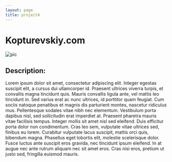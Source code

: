 ```yaml
---
layout: page
title: project4
---
```


# Kopturevskiy.com

![pic](https://farm8.staticflickr.com/7348/16363029746_50dded453b_b.jpg)

## Description:

Lorem ipsum dolor sit amet, consectetur adipiscing elit. Integer egestas suscipit elit, a cursus dui ullamcorper id. Praesent ultrices viverra turpis, et convallis magna tincidunt quis. Mauris convallis ligula ante, vel mattis leo tincidunt in. Sed varius erat ac nunc ultrices, id porttitor quam feugiat. Cum sociis natoque penatibus et magnis dis parturient montes, nascetur ridiculus mus. Pellentesque sodales vitae nibh nec elementum. Vestibulum porta dapibus nisl, sed sollicitudin erat imperdiet at. Praesent pharetra mauris vitae facilisis tempus. Integer mollis sit amet nisl sed eleifend. Duis efficitur porta dolor non condimentum. Cras leo sem, vulputate vitae ultrices sed, finibus eu lorem. Curabitur vulputate lacus suscipit, mattis orci quis, bibendum magna. Phasellus eget lobortis elit, molestie scelerisque dolor. Fusce luctus ante suscipit eros gravida, nec tincidunt ipsum eleifend. In at augue nec ante rutrum aliquam nec sit amet eros. Cras nisi eros, pretium ut justo sed, fringilla euismod mauris.
